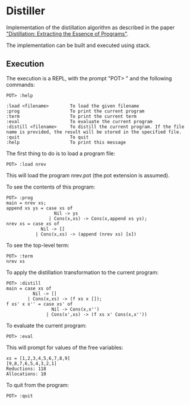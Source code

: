 # Distiller
Implementation of the distillation algorithm as described in the paper ["Distillation: Extracting the Essence of Programs"](https://dl.acm.org/doi/10.1145/1244381.1244391).

The implementation can be built and executed using stack.

## Execution 
The execution is a REPL, with the prompt "POT> " and the following commands:

```
POT> :help

:load <filename>        To load the given filename  
:prog                   To print the current program  
:term                   To print the current term  
:eval                   To evaluate the current program  
:distill <filename>     To distill the current program. If the file name is provided, the result will be stored in the specified file.  
:quit                   To quit  
:help                   To print this message  
```
The first thing to do is to load a program file:

```
POT> :load nrev
```

This will load the program nrev.pot (the.pot extension is assumed).

To see the contents of this program:

```
POT> :prog  
main = nrev xs;
append xs ys = case xs of
                  Nil -> ys
                | Cons(x,xs) -> Cons(x,append xs ys);
nrev xs = case xs of
             Nil -> []
           | Cons(x,xs) -> (append (nrev xs) [x])  
```

To see the top-level term:

```
POT> :term  
nrev xs
```

To apply the distillation transformation to the current program:
```
POT> :distill  
main = case xs of
          Nil -> []
        | Cons(x,xs) -> (f xs x []);
f xs' x x'' = case xs' of
                 Nil -> Cons(x,x'')
               | Cons(x',xs) -> (f xs x' Cons(x,x''))  
```

To evaluate the current program:
```
POT> :eval
```
This will prompt for values of the free variables:

```
xs = [1,2,3,4,5,6,7,8,9]
[9,8,7,6,5,4,3,2,1]
Reductions: 118
Allocations: 10  
```

To quit from the program:

```
POT> :quit
```

